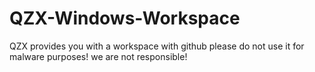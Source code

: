 # QZX-Windows-Workspace
QZX provides you with a workspace with github please do not use it for malware purposes! we are not responsible!
